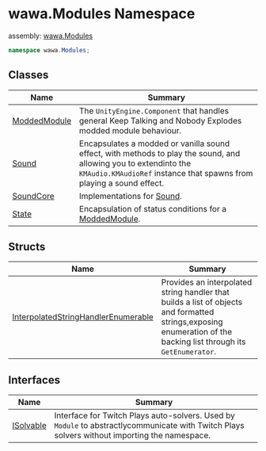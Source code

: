 # wawa\.Modules Namespace

assembly: [wawa\.Modules](../wawa.Modules.md)



```csharp
namespace wawa.Modules;
```

## Classes

| Name | Summary |
|------|---------|
| [ModdedModule](./wawa.Modules/ModdedModule.md) | The `UnityEngine.Component` that handles general Keep Talking and Nobody Explodes modded module behaviour\. |
| [Sound](./wawa.Modules/Sound.md) | Encapsulates a modded or vanilla sound effect, with methods to play the sound, and allowing you to extendinto the `KMAudio.KMAudioRef` instance that spawns from playing a sound effect\. |
| [SoundCore](./wawa.Modules/SoundCore.md) | Implementations for [Sound](../wawa.Modules/wawa.Modules/Sound.md)\. |
| [State](./wawa.Modules/State.md) | Encapsulation of status conditions for a [ModdedModule](../wawa.Modules/wawa.Modules/ModdedModule.md)\. |

## Structs

| Name | Summary |
|------|---------|
| [InterpolatedStringHandlerEnumerable](./wawa.Modules/InterpolatedStringHandlerEnumerable.md) | Provides an interpolated string handler that builds a list of objects and formatted strings,exposing enumeration of the backing list through its `GetEnumerator`\. |

## Interfaces

| Name | Summary |
|------|---------|
| [ISolvable](./wawa.Modules/ISolvable.md) | Interface for Twitch Plays auto\-solvers\. Used by `Module` to abstractlycommunicate with Twitch Plays solvers without importing the namespace\. |

